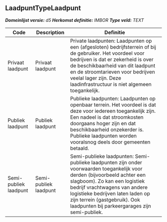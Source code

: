 ﻿## LaadpuntTypeLaadpunt

*__Domeinlijst versie:__ d5*
*__Herkomst definitie:__ IMBOR*
*__Type veld:__ TEXT*

|__Code__ |__Description__ |__Definitie__	|
|	---	|	---	|   ---	| 
| Privaat laadpunt | Privaat laadpunt | Private laadpunten: Laadpunten op een (afgesloten) bedrijfsterrein of bij de gebruiker. Het voordeel voor bedrijven is dat er zekerheid is over de beschikbaarheid van dit laadpunt en de stroomtarieven voor bedrijven veelal lager zijn. Deze laadinfrastructuur is niet algemeen toegankelijk. |
| Publiek laadpunt | Publiek laadpunt | Publieke laadpunten: Laadpunten op openbaar terrein. Het voordeel is dat deze voor iedereen toegankelijk zijn. Een nadeel is dat stroomkosten doorgaans hoger zijn en dat beschikbaarheid onzekerder is. Publieke laadpunten worden vooralsnog deels door gemeenten betaald. |
| Semi-publiek laadpunt | Semi-publiek laadpunt | Semi-publieke laadpunten: Semi-publieke laadpunten zijn onder voorwaarden toegankelijk voor derden (bijvoorbeeld achter een slagboom). Zo kan een logistiek bedrijf vrachtwagens van andere logistieke bedrijven laten laden op zijn terrein (gastgebruik). Ook laadpunten bij parkeergarages zijn semi-publiek. |
